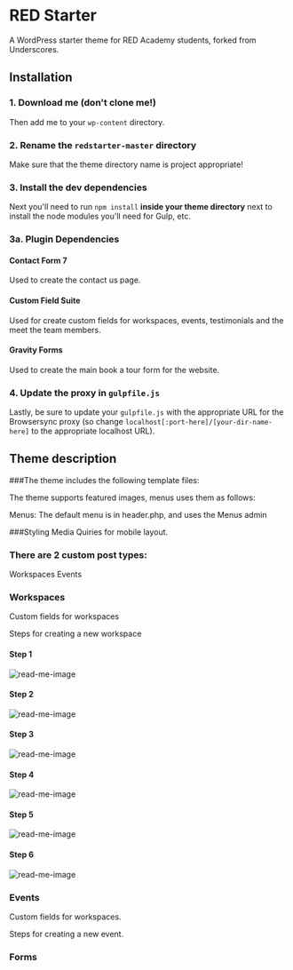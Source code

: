 # RED Starter

A WordPress starter theme for RED Academy students, forked from Underscores.

## Installation

### 1. Download me (don't clone me!)

Then add me to your `wp-content` directory.

### 2. Rename the `redstarter-master` directory

Make sure that the theme directory name is project appropriate!

### 3. Install the dev dependencies

Next you'll need to run `npm install` **inside your theme directory** next to install the node modules you'll need for Gulp, etc.

### 3a. Plugin Dependencies

#### Contact Form 7 
Used to create the contact us page.

#### Custom Field Suite
Used for create custom fields for workspaces, events, testimonials and the meet the team members.

#### Gravity Forms
Used to create the main book a tour form for the website.


### 4. Update the proxy in `gulpfile.js`

Lastly, be sure to update your `gulpfile.js` with the appropriate URL for the Browsersync proxy (so change `localhost[:port-here]/[your-dir-name-here]` to the appropriate localhost URL).

 
## Theme description
 
###The theme includes the following template files:

The theme supports featured images, menus uses them as follows:

Menus:
The default menu is in header.php, and uses the Menus admin
 
###Styling
Media Quiries for mobile layout.
 

### There are 2 custom post types:
Workspaces
Events


### Workspaces

Custom fields for workspaces

Steps for creating a new workspace
#### Step 1
<img src="./readme-images/click-workspace.png"   alt="read-me-image" />

#### Step 2
<img src="./readme-images/new-workspace.png"   alt="read-me-image" />

#### Step 3
<img src="./readme-images/workspace-title.png"   alt="read-me-image" />

#### Step 4
<img src="./readme-images/workspace-icons.gif"   alt="read-me-image" />

#### Step 5
<img src="./readme-images/create-workspace.gif"   alt="read-me-image" />

#### Step 6
<img src="./readme-images/workspace-publish.png"   alt="read-me-image" />

### Events

Custom fields for workspaces.

Steps for creating a new event.


### Forms


